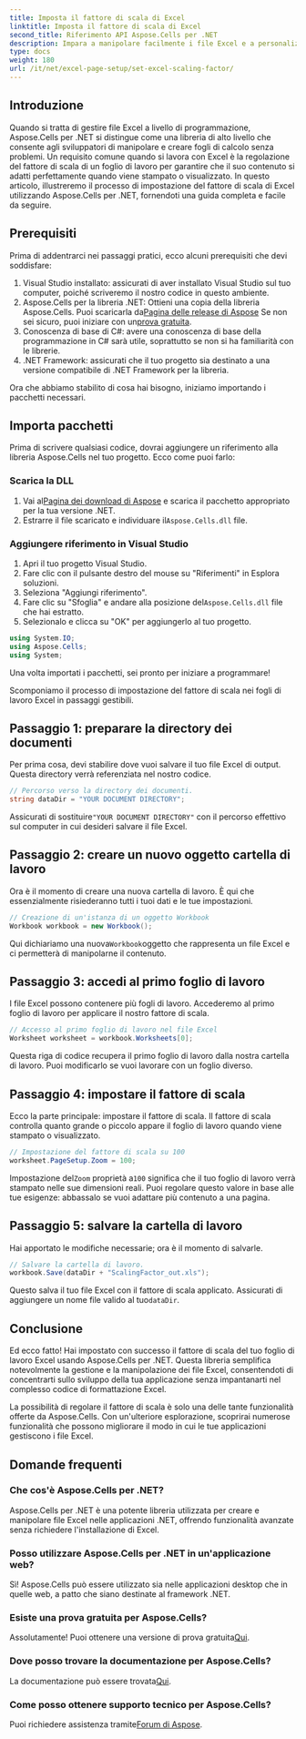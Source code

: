 ```yaml
---
title: Imposta il fattore di scala di Excel
linktitle: Imposta il fattore di scala di Excel
second_title: Riferimento API Aspose.Cells per .NET
description: Impara a manipolare facilmente i file Excel e a personalizzare il fattore di scala utilizzando Aspose.Cells per .NET.
type: docs
weight: 180
url: /it/net/excel-page-setup/set-excel-scaling-factor/
---
```

## Introduzione

Quando si tratta di gestire file Excel a livello di programmazione, Aspose.Cells per .NET si distingue come una libreria di alto livello che consente agli sviluppatori di manipolare e creare fogli di calcolo senza problemi. Un requisito comune quando si lavora con Excel è la regolazione del fattore di scala di un foglio di lavoro per garantire che il suo contenuto si adatti perfettamente quando viene stampato o visualizzato. In questo articolo, illustreremo il processo di impostazione del fattore di scala di Excel utilizzando Aspose.Cells per .NET, fornendoti una guida completa e facile da seguire.

## Prerequisiti

Prima di addentrarci nei passaggi pratici, ecco alcuni prerequisiti che devi soddisfare:

1. Visual Studio installato: assicurati di aver installato Visual Studio sul tuo computer, poiché scriveremo il nostro codice in questo ambiente.
2.  Aspose.Cells per la libreria .NET: Ottieni una copia della libreria Aspose.Cells. Puoi scaricarla da[Pagina delle release di Aspose](https://releases.aspose.com/cells/net/) Se non sei sicuro, puoi iniziare con un[prova gratuita](https://releases.aspose.com/).
3. Conoscenza di base di C#: avere una conoscenza di base della programmazione in C# sarà utile, soprattutto se non si ha familiarità con le librerie.
4. .NET Framework: assicurati che il tuo progetto sia destinato a una versione compatibile di .NET Framework per la libreria.

Ora che abbiamo stabilito di cosa hai bisogno, iniziamo importando i pacchetti necessari.

## Importa pacchetti

Prima di scrivere qualsiasi codice, dovrai aggiungere un riferimento alla libreria Aspose.Cells nel tuo progetto. Ecco come puoi farlo:

### Scarica la DLL

1.  Vai al[Pagina dei download di Aspose](https://releases.aspose.com/cells/net/) e scarica il pacchetto appropriato per la tua versione .NET.
2.  Estrarre il file scaricato e individuare il`Aspose.Cells.dll` file.

### Aggiungere riferimento in Visual Studio

1. Apri il tuo progetto Visual Studio.
2. Fare clic con il pulsante destro del mouse su "Riferimenti" in Esplora soluzioni.
3. Seleziona "Aggiungi riferimento". 
4.  Fare clic su "Sfoglia" e andare alla posizione del`Aspose.Cells.dll` file che hai estratto.
5. Selezionalo e clicca su "OK" per aggiungerlo al tuo progetto.

```csharp
using System.IO;
using Aspose.Cells;
using System;
```

Una volta importati i pacchetti, sei pronto per iniziare a programmare!

Scomponiamo il processo di impostazione del fattore di scala nei fogli di lavoro Excel in passaggi gestibili.

## Passaggio 1: preparare la directory dei documenti

Per prima cosa, devi stabilire dove vuoi salvare il tuo file Excel di output. Questa directory verrà referenziata nel nostro codice. 

```csharp
// Percorso verso la directory dei documenti.
string dataDir = "YOUR DOCUMENT DIRECTORY";
```

Assicurati di sostituire`"YOUR DOCUMENT DIRECTORY"` con il percorso effettivo sul computer in cui desideri salvare il file Excel.

## Passaggio 2: creare un nuovo oggetto cartella di lavoro

Ora è il momento di creare una nuova cartella di lavoro. È qui che essenzialmente risiederanno tutti i tuoi dati e le tue impostazioni.

```csharp
// Creazione di un'istanza di un oggetto Workbook
Workbook workbook = new Workbook();
```

 Qui dichiariamo una nuova`Workbook`oggetto che rappresenta un file Excel e ci permetterà di manipolarne il contenuto.

## Passaggio 3: accedi al primo foglio di lavoro

I file Excel possono contenere più fogli di lavoro. Accederemo al primo foglio di lavoro per applicare il nostro fattore di scala.

```csharp
// Accesso al primo foglio di lavoro nel file Excel
Worksheet worksheet = workbook.Worksheets[0];
```

Questa riga di codice recupera il primo foglio di lavoro dalla nostra cartella di lavoro. Puoi modificarlo se vuoi lavorare con un foglio diverso.

## Passaggio 4: impostare il fattore di scala

Ecco la parte principale: impostare il fattore di scala. Il fattore di scala controlla quanto grande o piccolo appare il foglio di lavoro quando viene stampato o visualizzato.

```csharp
// Impostazione del fattore di scala su 100
worksheet.PageSetup.Zoom = 100;
```

 Impostazione del`Zoom` proprietà a`100` significa che il tuo foglio di lavoro verrà stampato nelle sue dimensioni reali. Puoi regolare questo valore in base alle tue esigenze: abbassalo se vuoi adattare più contenuto a una pagina.

## Passaggio 5: salvare la cartella di lavoro

Hai apportato le modifiche necessarie; ora è il momento di salvarle.

```csharp
// Salvare la cartella di lavoro.
workbook.Save(dataDir + "ScalingFactor_out.xls");
```

 Questo salva il tuo file Excel con il fattore di scala applicato. Assicurati di aggiungere un nome file valido al tuo`dataDir`.

## Conclusione

Ed ecco fatto! Hai impostato con successo il fattore di scala del tuo foglio di lavoro Excel usando Aspose.Cells per .NET. Questa libreria semplifica notevolmente la gestione e la manipolazione dei file Excel, consentendoti di concentrarti sullo sviluppo della tua applicazione senza impantanarti nel complesso codice di formattazione Excel.

La possibilità di regolare il fattore di scala è solo una delle tante funzionalità offerte da Aspose.Cells. Con un'ulteriore esplorazione, scoprirai numerose funzionalità che possono migliorare il modo in cui le tue applicazioni gestiscono i file Excel.

## Domande frequenti

### Che cos'è Aspose.Cells per .NET?  
Aspose.Cells per .NET è una potente libreria utilizzata per creare e manipolare file Excel nelle applicazioni .NET, offrendo funzionalità avanzate senza richiedere l'installazione di Excel.

### Posso utilizzare Aspose.Cells per .NET in un'applicazione web?  
Sì! Aspose.Cells può essere utilizzato sia nelle applicazioni desktop che in quelle web, a patto che siano destinate al framework .NET.

### Esiste una prova gratuita per Aspose.Cells?  
 Assolutamente! Puoi ottenere una versione di prova gratuita[Qui](https://releases.aspose.com/).

### Dove posso trovare la documentazione per Aspose.Cells?  
 La documentazione può essere trovata[Qui](https://reference.aspose.com/cells/net/).

### Come posso ottenere supporto tecnico per Aspose.Cells?  
 Puoi richiedere assistenza tramite[Forum di Aspose](https://forum.aspose.com/c/cells/9).